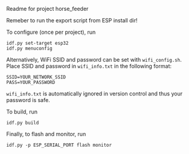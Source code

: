 
Readme for project horse_feeder

Remeber to run the export script from ESP install dir!

To configure (once per project), run

```
idf.py set-target esp32
idf.py menuconfig
```
Alternatively, WiFi SSID and password can be
set with `wifi_config.sh`. Place SSID and password
in `wifi_info.txt` in the following format:

```
SSID=YOUR_NETWORK_SSID
PASS=YOUR_PASSWORD
```
`wifi_info.txt` is automatically ignored in version
control and thus your password is safe.

To build, run
```
idf.py build
```
Finally, to flash and monitor, run

```
idf.py -p ESP_SERIAL_PORT flash monitor
```

